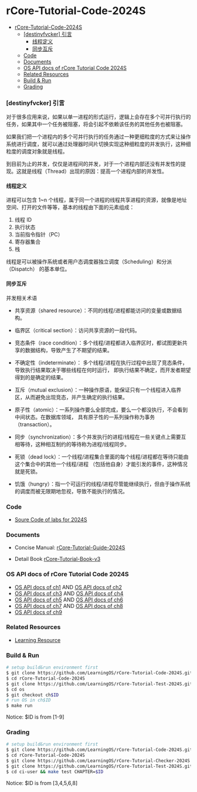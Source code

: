 # rCore-Tutorial-Code-2024S

- [rCore-Tutorial-Code-2024S](#rcore-tutorial-code-2024s)
  - [\[destinyfvcker\] 引言](#destinyfvcker-引言)
    - [线程定义](#线程定义)
    - [同步互斥](#同步互斥)
  - [Code](#code)
  - [Documents](#documents)
  - [OS API docs of rCore Tutorial Code 2024S](#os-api-docs-of-rcore-tutorial-code-2024s)
  - [Related Resources](#related-resources)
  - [Build \& Run](#build--run)
  - [Grading](#grading)

### [destinyfvcker] 引言

对于很多应用来说，如果以单一进程的形式运行，逻辑上会存在多个可并行执行的任务，如果其中一个任务被阻塞，将会引起不依赖该任务的其他任务也被阻塞。

如果我们把一个进程内的多个可并行执行的任务通过一种更细粒度的方式来让操作系统进行调度，就可以通过处理器时间片切换实现这种细粒度的并发执行，这种细粒度的调度对象就是线程。

到目前为止的并发，仅仅是进程间的并发，对于一个进程内部还没有并发性的提现。这就是线程（Thread）出现的原因：提高一个进程内部的并发性。

#### 线程定义

进程可以包含 1~n 个线程，属于同一个进程的线程共享进程的资源，就像是地址空间、打开的文件等等，基本的线程由下面的元素组成：

1. 线程 ID
2. 执行状态
3. 当前指令指针（PC）
4. 寄存器集合
5. 栈

线程是可以被操作系统或者用户态调度器独立调度（Scheduling）和分派（Dispatch） 的基本单位。

#### 同步互斥

并发相关术语

- 共享资源（shared resource）：不同的线程/进程都能访问的变量或数据结构。

- 临界区（critical section）：访问共享资源的一段代码。

- 竞态条件（race condition）：多个线程/进程都进入临界区时，都试图更新共享的数据结构，导致产生了不期望的结果。

- 不确定性（indeterminate）： 多个线程/进程在执行过程中出现了竞态条件，导致执行结果取决于哪些线程在何时运行， 即执行结果不确定，而开发者期望得到的是确定的结果。

- 互斥（mutual exclusion）：一种操作原语，能保证只有一个线程进入临界区，从而避免出现竞态，并产生确定的执行结果。

- 原子性（atomic）：一系列操作要么全部完成，要么一个都没执行，不会看到中间状态。在数据库领域， 具有原子性的一系列操作称为事务（transaction）。

- 同步（synchronization）：多个并发执行的进程/线程在一些关键点上需要互相等待，这种相互制约的等待称为进程/线程同步。

- 死锁（dead lock）：一个线程/进程集合里面的每个线程/进程都在等待只能由这个集合中的其他一个线程/进程 （包括他自身）才能引发的事件，这种情况就是死锁。

- 饥饿（hungry）：指一个可运行的线程/进程尽管能继续执行，但由于操作系统的调度而被无限期地忽视，导致不能执行的情况。

### Code

- [Soure Code of labs for 2024S](https://github.com/LearningOS/rCore-Tutorial-Code-2024S)

### Documents

- Concise Manual: [rCore-Tutorial-Guide-2024S](https://LearningOS.github.io/rCore-Tutorial-Guide-2024S/)

- Detail Book [rCore-Tutorial-Book-v3](https://rcore-os.github.io/rCore-Tutorial-Book-v3/)

### OS API docs of rCore Tutorial Code 2024S

- [OS API docs of ch1](https://learningos.github.io/rCore-Tutorial-Code-2024S/ch1/os/index.html)
  AND [OS API docs of ch2](https://learningos.github.io/rCore-Tutorial-Code-2024S/ch2/os/index.html)
- [OS API docs of ch3](https://learningos.github.io/rCore-Tutorial-Code-2024S/ch3/os/index.html)
  AND [OS API docs of ch4](https://learningos.github.io/rCore-Tutorial-Code-2024S/ch4/os/index.html)
- [OS API docs of ch5](https://learningos.github.io/rCore-Tutorial-Code-2024S/ch5/os/index.html)
  AND [OS API docs of ch6](https://learningos.github.io/rCore-Tutorial-Code-2024S/ch6/os/index.html)
- [OS API docs of ch7](https://learningos.github.io/rCore-Tutorial-Code-2024S/ch7/os/index.html)
  AND [OS API docs of ch8](https://learningos.github.io/rCore-Tutorial-Code-2024S/ch8/os/index.html)
- [OS API docs of ch9](https://learningos.github.io/rCore-Tutorial-Code-2024S/ch9/os/index.html)

### Related Resources

- [Learning Resource](https://github.com/LearningOS/rust-based-os-comp2022/blob/main/relatedinfo.md)

### Build & Run

```bash
# setup build&run environment first
$ git clone https://github.com/LearningOS/rCore-Tutorial-Code-2024S.git
$ cd rCore-Tutorial-Code-2024S
$ git clone https://github.com/LearningOS/rCore-Tutorial-Test-2024S.git user
$ cd os
$ git checkout ch$ID
# run OS in ch$ID
$ make run
```

Notice: $ID is from [1-9]

### Grading

```bash
# setup build&run environment first
$ git clone https://github.com/LearningOS/rCore-Tutorial-Code-2024S.git
$ cd rCore-Tutorial-Code-2024S
$ git clone https://github.com/LearningOS/rCore-Tutorial-Checker-2024S.git ci-user
$ git clone https://github.com/LearningOS/rCore-Tutorial-Test-2024S.git ci-user/user
$ cd ci-user && make test CHAPTER=$ID
```

Notice: $ID is from [3,4,5,6,8]
